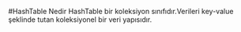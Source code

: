 ﻿#HashTable Nedir
HashTable bir koleksiyon sınıfıdır.Verileri key-value şeklinde tutan koleksiyonel bir veri yapısıdır. 